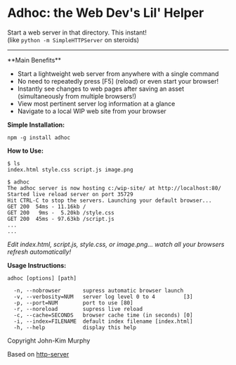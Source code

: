 # Adhoc: the Web Dev's Lil' Helper

Start a web server in that directory. This instant! <br />
(like `python -m SimpleHTTPServer` on steroids)
<hr />
**Main Benefits**

- Start a lightweight web server from anywhere with a single command
- No need to repeatedly press [F5] \(reload) or even start your browser!
- Instantly see changes to web pages after saving an asset (simultaneously from multiple browsers!)
- View most pertinent server log information at a glance
- Navigate to a local WIP web site from your browser


**Simple Installation:**

    npm -g install adhoc


**How to Use:**

    $ ls
    index.html style.css script.js image.png

    $ adhoc
    The adhoc server is now hosting c:/wip-site/ at http://localhost:80/
    Started live reload server on port 35729
    Hit CTRL-C to stop the servers. Launching your default browser...
    GET 200  54ms - 11.16kb /
    GET 200   9ms -  5.20kb /style.css
    GET 200  45ms - 97.63kb /script.js
    ...
    ...

*Edit index.html, script.js, style.css, or image.png...
watch all your browsers refresh automatically!*


**Usage Instructions:**

    adhoc [options] [path]

      -n, --nobrowser       supress automatic browser launch
      -v, --verbosity=NUM   server log level 0 to 4         [3]
      -p, --port=NUM        port to use [80]
      -r, --noreload        supress live reload
      -c, --cache=SECONDS   browser cache time (in seconds) [0]
      -i, --index=FILENAME  default index filename [index.html]
      -h, --help            display this help


Copyright John-Kim Murphy

Based on [http-server](https://github.com/nodeapps/http-server)
